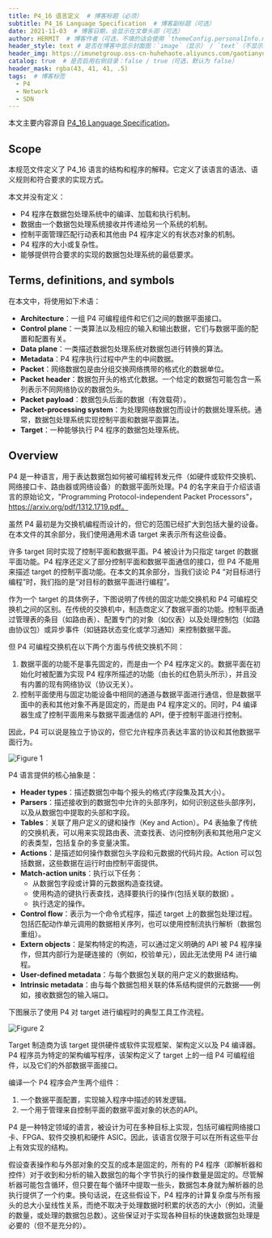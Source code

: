 ```yaml
---
title: P4_16 语言定义  # 博客标题（必须）
subtitle: P4_16 Language Specification  # 博客副标题（可选）
date: 2021-11-03  # 博客日期，会显示在文章头部（可选）
author: HERMIT  # 博客作者（可选，不填的话会使用 `themeConfig.personalInfo.name`）
header_style: text # 是否在博客中显示封面图：`image`（显示） / `text`（不显示）（可选，默认为 `text`）
header_img: https://imunetgroup.oss-cn-huhehaote.aliyuncs.com/gaotianyu/1.png  # 博客封面图（必须，即使上一项选了 `text`，图片也需要在首页显示）
catalog: true  # 是否启用右侧目录：false / true（可选，默认为 false）
header_mask: rgba(43, 41, 41, .5)
tags:  # 博客标签
  - P4
  - Network
  - SDN
---
```


本文主要内容源自 [P4_16 Language Specification](https://p4.org/p4-spec/docs/P4-16-v1.2.2.html)。

## Scope

本规范文件定义了 P4_16 语言的结构和程序的解释。它定义了该语言的语法、语义规则和符合要求的实现方式。

本文并没有定义：

- P4 程序在数据包处理系统中的编译、加载和执行机制。
- 数据由一个数据包处理系统接收并传递给另一个系统的机制。
- 控制平面管理匹配行动表和其他由 P4 程序定义的有状态对象的机制。
- P4 程序的大小或复杂性。
- 能够提供符合要求的实现的数据包处理系统的最低要求。

## Terms, definitions, and symbols

在本文中，将使用如下术语：

- **Architecture**：一组 P4 可编程组件和它们之间的数据平面接口。
- **Control plane**：一类算法以及相应的输入和输出数据，它们与数据平面的配置和配置有关。
- **Data plane**：一类描述数据包处理系统对数据包进行转换的算法。
- **Metadata**：P4 程序执行过程中产生的中间数据。
- **Packet**：网络数据包是由分组交换网络携带的格式化的数据单位。
- **Packet header**：数据包开头的格式化数据。一个给定的数据包可能包含一系列表示不同网络协议的数据包头。
- **Packet payload**：数据包头后面的数据（有效载荷）。
- **Packet-processing system**：为处理网络数据包而设计的数据处理系统。通常，数据包处理系统实现控制平面和数据平面算法。
- **Target**：一种能够执行 P4 程序的数据包处理系统。

## Overview

P4 是一种语言，用于表达数据包如何被可编程转发元件（如硬件或软件交换机、网络接口卡、路由器或网络设备）的数据平面所处理。P4 的名字来自于介绍该语言的原始论文，"Programming Protocol-independent Packet Processors"，https://arxiv.org/pdf/1312.1719.pdf。

虽然 P4 最初是为交换机编程而设计的，但它的范围已经扩大到包括大量的设备。在本文件的其余部分，我们使用通用术语 target 来表示所有这些设备。

许多 target 同时实现了控制平面和数据平面。P4 被设计为只指定 target 的数据平面功能。P4 程序还定义了部分控制平面和数据平面通信的接口，但 P4 不能用来描述 target 的控制平面功能。在本文的其余部分，当我们谈论 P4 “对目标进行编程”时，我们指的是“对目标的数据平面进行编程”。

作为一个 target 的具体例子，下图说明了传统的固定功能交换机和 P4 可编程交换机之间的区别。在传统的交换机中，制造商定义了数据平面的功能。控制平面通过管理表的条目（如路由表）、配置专门的对象（如仪表）以及处理控制包（如路由协议包）或异步事件（如链路状态变化或学习通知）来控制数据平面。

但 P4 可编程交换机在以下两个方面与传统交换机不同：

1. 数据平面的功能不是事先固定的，而是由一个 P4 程序定义的。数据平面在初始化时被配置为实现 P4 程序所描述的功能（由长的红色箭头所示），并且没有内置的现有网络协议（协议无关）。
2. 控制平面使用与固定功能设备中相同的通道与数据平面进行通信，但是数据平面中的表和其他对象不再是固定的，而是由 P4 程序定义的。同时，P4 编译器生成了控制平面用来与数据平面通信的 API，便于控制平面进行控制。

因此，P4 可以说是独立于协议的，但它允许程序员表达丰富的协议和其他数据平面行为。

![Figure 1](https://imunetgroup.oss-cn-huhehaote.aliyuncs.com/gaotianyu/image-20211103143744913.png)

P4 语言提供的核心抽象是：

- **Header types**：描述数据包中每个报头的格式(字段集及其大小）。
- **Parsers**：描述接收到的数据包中允许的头部序列，如何识别这些头部序列，以及从数据包中提取的头部和字段。
- **Tables**：关联了用户定义的键和操作（Key and Action）。P4 表抽象了传统的交换机表，可以用来实现路由表、流查找表、访问控制列表和其他用户定义的表类型，包括复杂的多变量决策。
- **Actions**：是描述如何操作数据包头字段和元数据的代码片段。Action 可以包括数据，这些数据在运行时由控制平面提供。
- **Match-action units**：执行以下任务：
  - 从数据包字段或计算的元数据构造查找键。
  - 使用构造的键执行表查找，选择要执行的操作(包括关联的数据) 。
  - 执行选定的操作。
- **Control flow**：表示为一个命令式程序，描述 target 上的数据包处理过程。包括匹配动作单元调用的数据相关序列，也可以使用控制流执行解析（数据包重组）。
- **Extern objects**：是架构特定的构造，可以通过定义明确的 API 被 P4 程序操作，但其内部行为是硬连接的（例如，校验单元），因此无法使用 P4 进行编程。
- **User-defined metadata**：与每个数据包关联的用户定义的数据结构。
- **Intrinsic metadata**：由与每个数据包相关联的体系结构提供的元数据——例如，接收数据包的输入端口。

下图展示了使用 P4 对 target 进行编程时的典型工具工作流程。

![Figure 2](https://imunetgroup.oss-cn-huhehaote.aliyuncs.com/gaotianyu/image-20211103153742965.png)

Target 制造商为该 target 提供硬件或软件实现框架、架构定义以及 P4 编译器。P4 程序员为特定的架构编写程序，该架构定义了 target 上的一组 P4 可编程组件，以及它们的外部数据平面接口。

编译一个 P4 程序会产生两个组件：

1. 一个数据平面配置，实现输入程序中描述的转发逻辑。
2. 一个用于管理来自控制平面的数据平面对象的状态的API。

P4 是一种特定领域的语言，被设计为可在多种目标上实现，包括可编程网络接口卡、FPGA、软件交换机和硬件 ASIC。因此，该语言仅限于可以在所有这些平台上有效实现的结构。

假设查表操作和与外部对象的交互的成本是固定的，所有的 P4 程序（即解析器和控件）对于收到和分析的输入数据包的每个字节执行的操作数量是固定的。尽管解析器可能包含循环，但只要在每个循环中提取一些头，数据包本身就为解析器的总执行提供了一个约束。换句话说，在这些假设下，P4 程序的计算复杂度与所有报头的总大小呈线性关系，而绝不取决于处理数据时积累的状态的大小（例如，流量的数量，或处理的数据包总数）。这些保证对于实现各种目标的快速数据包处理是必要的（但不是充分的）。

